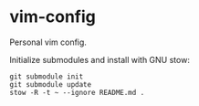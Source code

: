 # vim-config

Personal vim config.

Initialize submodules and install with GNU stow:

```
git submodule init
git submodule update
stow -R -t ~ --ignore README.md .
```

